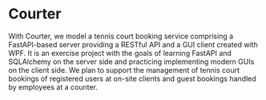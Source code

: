 # Courter
With Courter, we model a tennis court booking service comprising a FastAPI-based server providing a RESTful API and a GUI client created with WPF. It is an exercise project with the goals of learning FastAPI and SQLAlchemy on the server side and practicing implementing modern GUIs on the client side.
We plan to support the management of tennis court bookings of registered users at on-site clients and 
guest bookings handled by employees at a counter.
